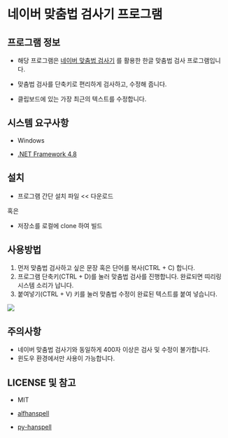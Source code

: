 # 네이버 맞춤법 검사기 프로그램



## 프로그램 정보

- 해당 프로그램은 [네이버 맞춤법 검사기](https://search.naver.com/search.naver?where=nexearch&query=%EB%84%A4%EC%9D%B4%EB%B2%84+%EB%A7%9E%EC%B6%A4%EB%B2%95+%EA%B2%80%EC%82%AC%EA%B8%B0&ie=utf8&sm=tab_she&qdt=0) 를 활용한 한글 맞춤법 검사 프로그램입니다.

- 맞춤법 검사를 단축키로 편리하게 검사하고, 수정해 줍니다.

- 클립보드에 있는 가장 최근의 텍스트를 수정합니다.

  

## 시스템 요구사항

- Windows

- [.NET Framework 4.8](https://dotnet.microsoft.com/ko-kr/download/dotnet-framework/net48)

  

## 설치

- 프로그램 간단 설치 파일 << 다운로드

혹은

- 저장소를 로컬에 clone 하여 빌드



## 사용방법

1. 먼저 맞춤법 검사하고 싶은 문장 혹은 단어를 복사(CTRL + C) 합니다.
2. 프로그램 단축키(CTRL + D)를 눌러 맞춤법 검사를 진행합니다. 완료되면 띠리링 시스템 소리가 납니다.
3. 붙여넣기(CTRL + V) 키를 눌러 맞춤법 수정이 완료된 텍스트를 붙여 넣습니다.

<img src="https://media.discordapp.net/attachments/966228218015281212/1165298604538351727/ezgif-5-d7d2bfa769.gif?ex=654657e5&is=6533e2e5&hm=739dc65a1850e190c8ee9e3675ba0943032f57e80c7c5a1e1764ad1a0090b32e&="  />



## 주의사항

- 네이버 맞춤법 검사기와 동일하게 400자 이상은 검사 및 수정이 불가합니다.
- 윈도우 환경에서만 사용이 가능합니다.



## LICENSE 및 참고

- MIT
- [alfhanspell](https://github.com/kw-lee/alfhanspell)

- [py-hanspell](https://github.com/ssut/py-hanspell)
